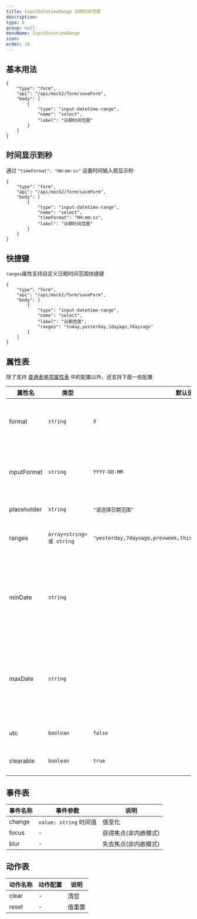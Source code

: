 ```yaml
---
title: InputDatetimeRange 日期时间范围
description:
type: 0
group: null
menuName: InputDatetimeRange
icon:
order: 16
---
```


## 基本用法

```schema: scope="body"
{
    "type": "form",
    "api": "/api/mock2/form/saveForm",
    "body": [
        {
            "type": "input-datetime-range",
            "name": "select",
            "label": "日期时间范围"
        }
    ]
}
```

## 时间显示到秒

通过 `"timeFormat": "HH:mm:ss"` 设置时间输入框显示秒

```schema: scope="body"
{
    "type": "form",
    "api": "/api/mock2/form/saveForm",
    "body": [
        {
            "type": "input-datetime-range",
            "name": "select",
            "timeFormat": "HH:mm:ss",
            "label": "日期时间范围"
        }
    ]
}
```

## 快捷键

`ranges`属性支持自定义日期时间范围快捷键

```schema: scope="body"
{
    "type": "form",
    "api": "/api/mock2/form/saveForm",
    "body": [
        {
            "type": "input-datetime-range",
            "name": "select",
            "label": "日期范围",
            "ranges": "today,yesterday,1dayago,7daysago"
        }
    ]
}
```

## 属性表

除了支持 [普通表单项属性表](./formitem#%E5%B1%9E%E6%80%A7%E8%A1%A8) 中的配置以外，还支持下面一些配置

| 属性名      | 类型                      | 默认值                                                          | 说明                                                                                 |
| ----------- | ------------------------- | --------------------------------------------------------------- | ------------------------------------------------------------------------------------ |
| format      | `string`                  | `X`                                                             | [日期时间选择器值格式](./datetime#%E5%80%BC%E6%A0%BC%E5%BC%8F)                       |
| inputFormat | `string`                  | `YYYY-DD-MM`                                                    | [日期时间选择器显示格式](./datetime#%E6%98%BE%E7%A4%BA%E6%A0%BC%E5%BC%8F)            |
| placeholder | `string`                  | `"请选择日期范围"`                                              | 占位文本                                                                             |
| ranges      | `Array<string> 或 string` | `"yesterday,7daysago,prevweek,thismonth,prevmonth,prevquarter"` | 日期范围快捷键                                                                       |
| minDate     | `string`                  |                                                                 | 限制最小日期时间，用法同 [限制范围](./datetime#%E9%99%90%E5%88%B6%E8%8C%83%E5%9B%B4) |
| maxDate     | `string`                  |                                                                 | 限制最大日期时间，用法同 [限制范围](./datetime#%E9%99%90%E5%88%B6%E8%8C%83%E5%9B%B4) |
| utc         | `boolean`                 | `false`                                                         | [保存 UTC 值](./datetime#utc)                                                        |
| clearable   | `boolean`                 | `true`                                                          | 是否可清除                                                                           |

## 事件表

| 事件名称           | 事件参数                                        | 说明                  |
|-------------------|------------------------------------------------|----------------------|
| change            |  `value: string` 时间值            |  值变化                           |
| focus             | -                                 |  获得焦点(非内嵌模式)               |
| blur              | -                                 |  失去焦点(非内嵌模式)               |

## 动作表

| 动作名称           | 动作配置                 | 说明                    |
|-------------------|-------------------------|------------------------|
| clear             | -                       | 清空                    |
| reset             | -                       | 值重置                   |